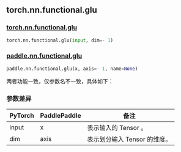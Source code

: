 ## torch.nn.functional.glu

### [torch.nn.functional.glu](https://pytorch.org/docs/stable/generated/torch.nn.functional.glu.html?highlight=glu#torch.nn.functional.glu)

```python
torch.nn.functional.glu(input, dim=- 1)
```

### [paddle.nn.functional.glu](https://www.paddlepaddle.org.cn/documentation/docs/zh/api/paddle/nn/functional/glu_cn.html)

```python
paddle.nn.functional.glu(x, axis=- 1, name=None)
```

两者功能一致，仅参数名不一致，具体如下：
### 参数差异
| PyTorch       | PaddlePaddle | 备注                                                   |
| ------------- | ------------ | ------------------------------------------------------ |
| input           | x           | 表示输入的 Tensor 。               |
| dim           | axis           | 表示划分输入 Tensor 的维度。               |
